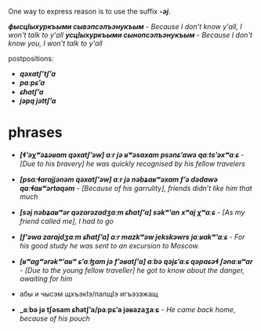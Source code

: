 
One way to express reason is to use the suffix **_-əj_**.

**_фысцIыхуркъыми сывэпсэлъэнукъым_** - _Because I don't know y'all, I won't talk to y'all_
**_усцIыхуркъыми сынопсэлъэнукъым_** - _Because I don't know you, I won't talk to y'all_

postpositions:
- **_qəxatʃʼtʃʼa_**
- **_paːpɕʼa_**
- **_ɕħatʃʼa_**
- **_jəpq jəttʃʼa_**




# phrases
- **_[ɬʼəχʷəʑəʁam qəxatʃʼəw] aːr jə ʁʷəsaxam psənɕʼawə qaːtsʼəxʷaːɕ_** - _[Due to his bravery] he was quickly recognised by his fellow travelers_
- **_[psaːɬarajjənəm qəxatʃʼəw] aːr jə nəbʑaʁʷəxam fʼə dədawə qaːɬaʁʷərtaqəm_** - _[Because of his garrulity], friends didn’t like him that much_
- **_[səj nəbʑaʁʷər qəzarəzadʒaːm ɕħatʃʼa] səkʷʼan xʷaj χʷaːɕ_** - _[As my friend called me], I had to go_
- **_[fʼəwa zarajdʒaːm ɕħatʃʼa] aːr mazkʷəw jekskəwrs jaːʁakʷʼaːɕ_** - _For his good study he was sent to an excursion to Moscow._
- **_[ʁʷagʷərəkʷʼaʁʷ ɕʼaːɮam jə fʼəʁatʃʼa] aːbə qəjɕʼaːɕ qəpaɕəɬ ʃənaːʁʷar_** - _[Due to the young fellow traveller] he got to know about the danger, awaiting for him_
- абы и чысэм щхъэкIэ/папщIэ игъэзэжащ



- **_aːbə jə tʃəsam ɕħatʃʼa/paːpɕʼa jəʁazaʒaːɕ** - _He came back home, because of his pouch_

